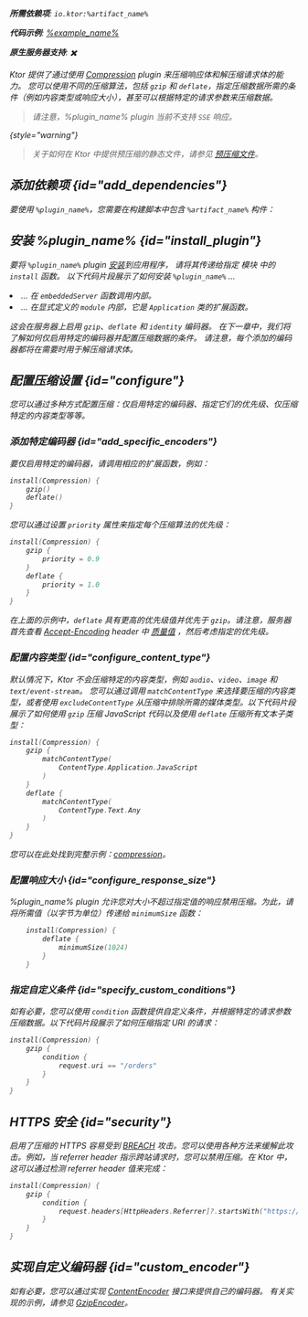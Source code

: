 [//]: # (title: 压缩)

<show-structure for="chapter" depth="2"/>
<primary-label ref="server-plugin"/>

<var name="artifact_name" value="ktor-server-compression"/>
<var name="package_name" value="io.ktor.server.plugins.compression"/>
<var name="plugin_name" value="Compression"/>

<tldr>
<p>
<b>所需依赖项</b>: <code>io.ktor:%artifact_name%</code>
</p>
<var name="example_name" value="compression"/>
<p>
    <b>代码示例</b>:
    <a href="https://github.com/ktorio/ktor-documentation/tree/%ktor_version%/codeSnippets/snippets/%example_name%">
        %example_name%
    </a>
</p>
<p>
    <b><Links href="/ktor/server-native" summary="Ktor 支持 Kotlin/Native，允许您无需额外运行时或虚拟机即可运行服务器。">原生服务器</Links>支持</b>: ✖️
</p>
</tldr>

Ktor 提供了通过使用 [Compression](https://api.ktor.io/ktor-server-compression/io.ktor.server.plugins.compression/-compression.html) plugin 来压缩响应体和解压缩请求体的能力。
您可以使用不同的压缩算法，包括 `gzip` 和 `deflate`，指定压缩数据所需的条件（例如内容类型或响应大小），甚至可以根据特定的请求参数来压缩数据。

> 请注意，%plugin_name% plugin 当前不支持 `SSE` 响应。
>
{style="warning"}

> 关于如何在 Ktor 中提供预压缩的静态文件，请参见 [预压缩文件](server-static-content.md#precompressed)。

## 添加依赖项 {id="add_dependencies"}

<p>
    要使用 <code>%plugin_name%</code>，您需要在构建脚本中包含 <code>%artifact_name%</code> 构件：
</p>
<Tabs group="languages">
    <TabItem title="Gradle (Kotlin)" group-key="kotlin">
        <code-block lang="Kotlin" code="            implementation(&quot;io.ktor:%artifact_name%:$ktor_version&quot;)"/>
    </TabItem>
    <TabItem title="Gradle (Groovy)" group-key="groovy">
        <code-block lang="Groovy" code="            implementation &quot;io.ktor:%artifact_name%:$ktor_version&quot;"/>
    </TabItem>
    <TabItem title="Maven" group-key="maven">
        <code-block lang="XML" code="            &lt;dependency&gt;&#10;                &lt;groupId&gt;io.ktor&lt;/groupId&gt;&#10;                &lt;artifactId&gt;%artifact_name%-jvm&lt;/artifactId&gt;&#10;                &lt;version&gt;${ktor_version}&lt;/version&gt;&#10;            &lt;/dependency&gt;"/>
    </TabItem>
</Tabs>

## 安装 %plugin_name% {id="install_plugin"}

<p>
    要将 <code>%plugin_name%</code> plugin <a href="#install">安装</a>到应用程序，
    请将其传递给指定 <Links href="/ktor/server-modules" summary="模块允许您通过分组路由来组织应用程序。">模块</Links> 中的 <code>install</code> 函数。
    以下代码片段展示了如何安装 <code>%plugin_name%</code> ...
</p>
<list>
    <li>
        ... 在 <code>embeddedServer</code> 函数调用内部。
    </li>
    <li>
        ... 在显式定义的 <code>module</code> 内部，它是 <code>Application</code> 类的扩展函数。
    </li>
</list>
<Tabs>
    <TabItem title="embeddedServer">
        <code-block lang="kotlin" code="            import io.ktor.server.engine.*&#10;            import io.ktor.server.netty.*&#10;            import io.ktor.server.application.*&#10;            import %package_name%.*&#10;&#10;            fun main() {&#10;                embeddedServer(Netty, port = 8080) {&#10;                    install(%plugin_name%)&#10;                    // ...&#10;                }.start(wait = true)&#10;            }"/>
    </TabItem>
    <TabItem title="module">
        <code-block lang="kotlin" code="            import io.ktor.server.application.*&#10;            import %package_name%.*&#10;            // ...&#10;            fun Application.module() {&#10;                install(%plugin_name%)&#10;                // ...&#10;            }"/>
    </TabItem>
</Tabs>

这会在服务器上启用 `gzip`、`deflate` 和 `identity` 编码器。
在下一章中，我们将了解如何仅启用特定的编码器并配置压缩数据的条件。
请注意，每个添加的编码器都将在需要时用于解压缩请求体。

## 配置压缩设置 {id="configure"}

您可以通过多种方式配置压缩：仅启用特定的编码器、指定它们的优先级、仅压缩特定的内容类型等等。

### 添加特定编码器 {id="add_specific_encoders"}

要仅启用特定的编码器，请调用相应的扩展函数，例如：

```kotlin
install(Compression) {
    gzip()
    deflate()
}
```

您可以通过设置 `priority` 属性来指定每个压缩算法的优先级：

```kotlin
install(Compression) {
    gzip {
        priority = 0.9
    }
    deflate {
        priority = 1.0
    }
}
```

在上面的示例中，`deflate` 具有更高的优先级值并优先于 `gzip`。请注意，服务器首先查看 [Accept-Encoding](https://developer.mozilla.org/en-US/docs/Web/HTTP/Headers/Accept-Encoding) header 中 [质量值](https://developer.mozilla.org/en-US/docs/Glossary/Quality_Values) ，然后考虑指定的优先级。

### 配置内容类型 {id="configure_content_type"}

默认情况下，Ktor 不会压缩特定的内容类型，例如 `audio`、`video`、`image` 和 `text/event-stream`。
您可以通过调用 `matchContentType` 来选择要压缩的内容类型，或者使用 `excludeContentType` 从压缩中排除所需的媒体类型。以下代码片段展示了如何使用 `gzip` 压缩 JavaScript 代码以及使用 `deflate` 压缩所有文本子类型：

```kotlin
install(Compression) {
    gzip {
        matchContentType(
            ContentType.Application.JavaScript
        )
    }
    deflate {
        matchContentType(
            ContentType.Text.Any
        )
    }
}
```

您可以在此处找到完整示例：[compression](https://github.com/ktorio/ktor-documentation/tree/%ktor_version%/codeSnippets/snippets/compression)。

### 配置响应大小 {id="configure_response_size"}

%plugin_name% plugin 允许您对大小不超过指定值的响应禁用压缩。为此，请将所需值（以字节为单位）传递给 `minimumSize` 函数：

```kotlin
    install(Compression) {
        deflate {
            minimumSize(1024)
        }
    }

```

### 指定自定义条件 {id="specify_custom_conditions"}

如有必要，您可以使用 `condition` 函数提供自定义条件，并根据特定的请求参数压缩数据。以下代码片段展示了如何压缩指定 URI 的请求：

```kotlin
install(Compression) {
    gzip {
        condition {
            request.uri == "/orders"
        }
    }
}
```

## HTTPS 安全 {id="security"}

启用了压缩的 HTTPS 容易受到 [BREACH](https://en.wikipedia.org/wiki/BREACH) 攻击。您可以使用各种方法来缓解此攻击。例如，当 referrer header 指示跨站请求时，您可以禁用压缩。在 Ktor 中，这可以通过检测 referrer header 值来完成：

```kotlin
install(Compression) {
    gzip {
        condition {
            request.headers[HttpHeaders.Referrer]?.startsWith("https://my.domain/") == true
        }
    }
}
```

## 实现自定义编码器 {id="custom_encoder"}

如有必要，您可以通过实现 [ContentEncoder](https://api.ktor.io/ktor-utils/io.ktor.util/-content-encoder/index.html) 接口来提供自己的编码器。
有关实现的示例，请参见 [GzipEncoder](https://github.com/ktorio/ktor/blob/b5b59ca3ae61601e6175f334e6a1252609638e61/ktor-server/ktor-server-plugins/ktor-server-compression/jvm/src/io/ktor/server/plugins/compression/Encoders.kt#L41)。